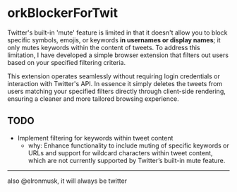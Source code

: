 # orkBlockerForTwit
Twitter's built-in 'mute' feature is limited in that it doesn't allow you to block specific symbols, emojis, or keywords **in usernames or display names**; it only mutes keywords within the content of tweets. To address this limitation, I have developed a simple browser extension that filters out users based on your specified filtering criteria.

This extension operates seamlessly without requiring login credentials or interaction with Twitter's API. In essence it simply deletes the tweets from users matching your specified filters directly through client-side rendering, ensuring a cleaner and more tailored browsing experience.

## TODO
- Implement filtering for keywords within tweet content
  - why: Enhance functionality to include muting of specific keywords or URLs and support for wildcard characters within tweet content, which are not currently supported by Twitter’s built-in mute feature.

 --- 
 
also @elronmusk, it will always be twitter
